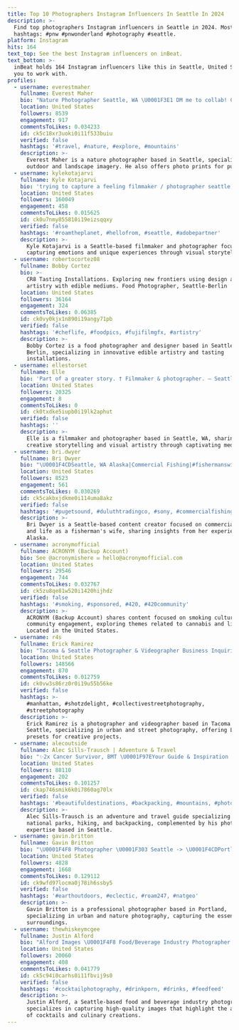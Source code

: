 ```yaml
---
title: Top 10 Photographers Instagram Influencers In Seattle In 2024
description: >-
  Find top photographers Instagram influencers in Seattle in 2024. Most popular
  hashtags: #pnw #pnwonderland #photography #seattle.
platform: Instagram
hits: 164
text_top: See the best Instagram influencers on inBeat.
text_bottom: >-
  inBeat holds 164 Instagram influencers like this in Seattle, United States for
  you to work with.
profiles:
  - username: everestmaher
    fullname: Everest Maher
    bio: "Nature Photographer Seattle, WA \U0001F3E1 DM me to collab! Check out my prints! ⬇️"
    location: United States
    followers: 8539
    engagement: 917
    commentsToLikes: 0.034233
    id: ck5c18xr3uoki0i11f533buiu
    verified: false
    hashtags: '#travel, #nature, #explore, #mountains'
    description: >-
      Everest Maher is a nature photographer based in Seattle, specializing in
      outdoor and landscape imagery. He also offers photo prints for purchase.
  - username: kylekotajarvi
    fullname: Kyle Kotajarvi
    bio: 'trying to capture a feeling filmmaker / photographer seattle, wa'
    location: United States
    followers: 160049
    engagement: 458
    commentsToLikes: 0.015625
    id: ck0u7nmy855810i19eizsqqxy
    verified: false
    hashtags: '#roamtheplanet, #hellofrom, #seattle, #adobepartner'
    description: >-
      Kyle Kotajarvi is a Seattle-based filmmaker and photographer focused on
      capturing emotions and unique experiences through visual storytelling.
  - username: robertocortez08
    fullname: Bobby Cortez
    bio: >-
      CR8 Tasting Installations. Exploring new frontiers using design and
      artistry with edible mediums. Food Photographer, Seattle-Berlin
    location: United States
    followers: 36164
    engagement: 324
    commentsToLikes: 0.06385
    id: ck0vy0kjx1n890i19angy71pb
    verified: false
    hashtags: '#cheflife, #foodpics, #fujifilmgfx, #artistry'
    description: >-
      Bobby Cortez is a food photographer and designer based in Seattle and
      Berlin, specializing in innovative edible artistry and tasting
      installations.
  - username: ellestorset
    fullname: Elle
    bio: 'Part of a greater story. † Filmmaker & photographer. — Seattle, WA'
    location: United States
    followers: 20325
    engagement: 8
    commentsToLikes: 0
    id: ck0txdke5iupb0i19lk2aphut
    verified: false
    hashtags: ''
    description: >-
      Elle is a filmmaker and photographer based in Seattle, WA, sharing her
      creative storytelling and visual artistry through captivating media.
  - username: bri.dwyer
    fullname: Bri Dwyer
    bio: "\U0001F4CDSeattle, WA Alaska|Commercial Fishing|#fishermanswife"
    location: United States
    followers: 8523
    engagement: 561
    commentsToLikes: 0.030269
    id: ck5cakbxjdkme0i114uma8akz
    verified: false
    hashtags: '#pugetsound, #duluthtradingco, #sony, #commercialfishing'
    description: >-
      Bri Dwyer is a Seattle-based content creator focused on commercial fishing
      and life as a fisherman's wife, sharing insights from her experiences in
      Alaska.
  - username: acronymofficial
    fullname: ACRONYM (Backup Account)
    bio: See @acronymishere ✉️ hello@acronymofficial.com
    location: United States
    followers: 29546
    engagement: 744
    commentsToLikes: 0.032767
    id: ck5zu8qe81w520i1420hijhdz
    verified: false
    hashtags: '#smoking, #sponsored, #420, #420community'
    description: >-
      ACRONYM (Backup Account) shares content focused on smoking culture and
      community engagement, exploring themes related to cannabis and lifestyle.
      Located in the United States.
  - username: r4s
    fullname: Erick Ramirez
    bio: "Tacoma & Seattle Photographer & Videographer Business Inquiries, LUTS & Presets \U0001F447\U0001F3FD"
    location: United States
    followers: 148566
    engagement: 870
    commentsToLikes: 0.012759
    id: ck0vw3s86rz0r0i19u55b56ke
    verified: false
    hashtags: >-
      #manhattan, #shotzdelight, #collectivestreetphotography,
      #streetphotography
    description: >-
      Erick Ramirez is a photographer and videographer based in Tacoma and
      Seattle, specializing in urban and street photography, offering LUTs and
      presets for creative projects.
  - username: alecoutside
    fullname: Alec Sills-Trausch | Adventure & Travel
    bio: "✨2x Cancer Survivor, BMT \U0001F97EYour Guide & Inspiration to National Parks, Hiking, and Backpacking \U0001F4F8 Seattle photographer Alecoutsidephoto@gmail.com"
    location: United States
    followers: 88110
    engagement: 202
    commentsToLikes: 0.101257
    id: ckap746smik6k0i7860ag70lx
    verified: false
    hashtags: '#beautifuldestinations, #backpacking, #mountains, #photography'
    description: >-
      Alec Sills-Trausch is an adventure and travel guide specializing in
      national parks, hiking, and backpacking, complemented by his photography
      expertise based in Seattle.
  - username: gavin.britton
    fullname: Gavin Britton
    bio: "\U0001F4F8 Photographer \U0001F303 Seattle -> \U0001F4CDPortland ✈️ DM me to book a photoshoot \U0001F4DA up’24"
    location: United States
    followers: 4828
    engagement: 1668
    commentsToLikes: 0.129112
    id: ck9wfd97locma0j78ih6ssby5
    verified: false
    hashtags: '#earthoutdoors, #eclectic, #roam247, #natgeo'
    description: >-
      Gavin Britton is a professional photographer based in Portland,
      specializing in urban and nature photography, capturing the essence of his
      surroundings.
  - username: thewhiskeymcgee
    fullname: Justin Alford
    bio: "Alford Images \U0001F4F8 Food/Beverage Industry Photographer \U0001F4CD Seattle, WA \U0001F6AB legal drinking age only \U0001F4E9 alford.justin@gmail.com"
    location: United States
    followers: 20060
    engagement: 408
    commentsToLikes: 0.041779
    id: ck5c94i0carhs0i11fbvij9s0
    verified: false
    hashtags: '#cocktailphotography, #drinkporn, #drinks, #feedfeed'
    description: >-
      Justin Alford, a Seattle-based food and beverage industry photographer,
      specializes in capturing high-quality images that highlight the artistry
      of cocktails and culinary creations.
---
```


